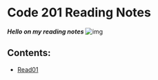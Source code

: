 # Code 201 Reading Notes 

***Hello on my reading notes***
![img](https://cdn1.iconfinder.com/data/icons/popicon-education/256/10-512.png)

## **Contents:**
- [Read01]()
